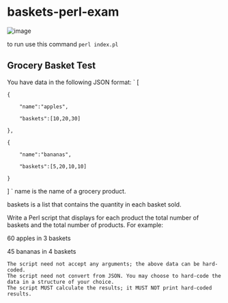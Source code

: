 # baskets-perl-exam
 
![image](https://github.com/fr3em1nd/baskets-perl-exam/assets/2801155/21262b0b-65d0-4683-94ba-d25eb55746d5)


to run use this command `perl index.pl`


## Grocery Basket Test

You have data in the following JSON format:
`
[

    {

        "name":"apples",

        "baskets":[10,20,30]

    },

    {

        "name":"bananas",

        "baskets":[5,20,10,10]

    }

]
`
name is the name of a grocery product.

baskets is a list that contains the quantity in each basket sold.

Write a Perl script that displays for each product the total number of baskets and the total number of products. For example:

60 apples in 3 baskets

45 bananas in 4 baskets

    The script need not accept any arguments; the above data can be hard-coded.
    The script need not convert from JSON. You may choose to hard-code the data in a structure of your choice.
    The script MUST calculate the results; it MUST NOT print hard-coded results.

 

 